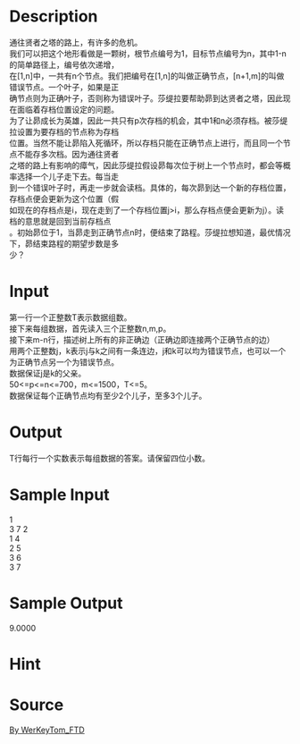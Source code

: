 
# Description

<div class="content"><div>通往贤者之塔的路上，有许多的危机。</div>
<div>我们可以把这个地形看做是一颗树，根节点编号为1，目标节点编号为n，其中1-n的简单路径上，编号依次递增，</div>
<div>在[1,n]中，一共有n个节点。我们把编号在[1,n]的叫做正确节点，[n+1,m]的叫做错误节点。一个叶子，如果是正</div>
<div>确节点则为正确叶子，否则称为错误叶子。莎缇拉要帮助昴到达贤者之塔，因此现在面临着存档位置设定的问题。</div>
<div>为了让昴成长为英雄，因此一共只有p次存档的机会，其中1和n必须存档。被莎缇拉设置为要存档的节点称为存档</div>
<div>位置。当然不能让昴陷入死循环，所以存档只能在正确节点上进行，而且同一个节点不能存多次档。因为通往贤者</div>
<div>之塔的路上有影响的瘴气，因此莎缇拉假设昴每次位于树上一个节点时，都会等概率选择一个儿子走下去。每当走</div>
<div>到一个错误叶子时，再走一步就会读档。具体的，每次昴到达一个新的存档位置，存档点便会更新为这个位置（假</div>
<div>如现在的存档点是i，现在走到了一个存档位置j&gt;i，那么存档点便会更新为j）。读档的意思就是回到当前存档点</div>
<div>。初始昴位于1，当昴走到正确节点n时，便结束了路程。莎缇拉想知道，最优情况下，昴结束路程的期望步数是多</div>
<div>少？</div>
<p></p></div>

# Input

<div class="content"><div>第一行一个正整数T表示数据组数。</div>
<div>接下来每组数据，首先读入三个正整数n,m,p。</div>
<div>接下来m-n行，描述树上所有的非正确边（正确边即连接两个正确节点的边）</div>
<div>用两个正整数j，k表示j与k之间有一条连边，j和k可以均为错误节点，也可以一个为正确节点另一个为错误节点。</div>
<div>数据保证j是k的父亲。</div>
<div>50&lt;=p&lt;=n&lt;=700，m&lt;=1500，T&lt;=5。</div>
<div>数据保证每个正确节点均有至少2个儿子，至多3个儿子。</div>
<p></p></div>

# Output

<div class="content"><div>T行每行一个实数表示每组数据的答案。请保留四位小数。</div>
<p></p></div>

# Sample Input

<div class="content"><span class="sampledata">1<br/>
3 7 2<br/>
1 4<br/>
2 5<br/>
3 6<br/>
3 7</span></div>

# Sample Output

<div class="content"><span class="sampledata">9.0000</span></div>

# Hint

<div class="content"><p></p></div>

# Source

<div class="content"><p><a href="problemset.php?search=By WerKeyTom_FTD">By WerKeyTom_FTD</a></p></div>

